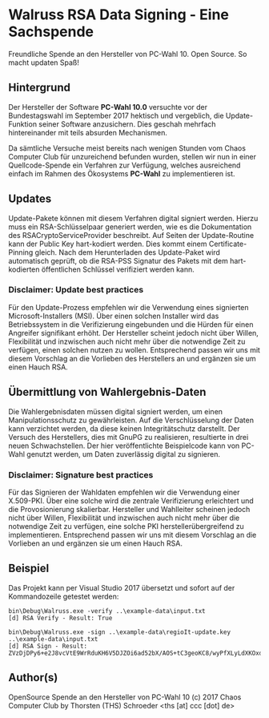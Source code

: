 # Walruss RSA Data Signing - Eine Sachspende

Freundliche Spende an den Hersteller von PC-Wahl 10.
Open Source.
So macht updaten Spaß!

## Hintergrund

Der Hersteller der Software **PC-Wahl 10.0** versuchte vor der Bundestagswahl im September 2017 hektisch und vergeblich, die Update-Funktion seiner Software anzusichern.
Dies geschah mehrfach hintereinander mit teils absurden Mechanismen.

Da sämtliche Versuche meist bereits nach wenigen Stunden vom Chaos Computer Club für unzureichend befunden wurden, stellen wir nun in einer Quellcode-Spende ein Verfahren zur Verfügung, welches ausreichend einfach im Rahmen des Ökosystems **PC-Wahl** zu implementieren ist.

## Updates

Update-Pakete können mit diesem Verfahren digital signiert werden. Hierzu muss ein RSA-Schlüsselpaar generiert werden, wie es die Dokumentation des RSACryptoServiceProvider beschreibt. Auf Seiten der Update-Routine kann der Public Key hart-kodiert werden. Dies kommt einem Certificate-Pinning gleich. Nach dem Herunterladen des Update-Paket wird automatisch geprüft, ob die RSA-PSS Signatur des Pakets mit dem hart-kodierten öffentlichen Schlüssel verifiziert werden kann.

### Disclaimer: Update best practices

Für den Update-Prozess empfehlen wir die Verwendung eines signierten Microsoft-Installers (MSI). Über einen solchen Installer wird das Betriebssystem in die Verifizierung eingebunden und die Hürden für einen Angreifer signifikant erhöht.
Der Hersteller scheint jedoch nicht über Willen, Flexibilität und inzwischen auch nicht mehr über die notwendige Zeit zu verfügen, einen solchen nutzen zu wollen.
Entsprechend passen wir uns mit diesem Vorschlag an die Vorlieben des Herstellers an und ergänzen sie um einen Hauch RSA.

## Übermittlung von Wahlergebnis-Daten

Die Wahlergebnisdaten müssen digital signiert werden, um einen Manipulationsschutz zu gewährleisten. Auf die Verschlüsselung der Daten kann verzichtet werden, da diese keinen Integritätschutz darstellt.
Der Versuch des Herstellers, dies mit GnuPG zu realisieren, resultierte in drei neuen Schwachstellen. Der hier veröffentlichte Beispielcode kann von PC-Wahl genutzt werden, um Daten zuverlässig digital zu signieren.

### Disclaimer: Signature best practices

Für das Signieren der Wahldaten empfehlen wir die Verwendung einer X.509-PKI. Über eine solche wird die zentrale Verifizierung erleichtert und die Provosionierung skalierbar.
Hersteller und Wahlleiter scheinen jedoch nicht über Willen, Flexibilität und inzwischen auch nicht mehr über die notwendige Zeit zu verfügen, eine solche PKI herstellerübergreifend zu implementieren.
Entsprechend passen wir uns mit diesem Vorschlag an die Vorlieben an und ergänzen sie um einen Hauch RSA.

## Beispiel

Das Projekt kann per Visual Studio 2017 übersetzt und sofort auf der Kommandozeile getestet werden:

```
bin\Debug\Walruss.exe -verify ..\example-data\input.txt
[d] RSA Verify - Result: True

bin\Debug\Walruss.exe -sign ..\example-data\regioIt-update.key  ..\example-data\input.txt
[d] RSA Sign - Result: ZVzDjDPy6+e2J8vcVtE9WrRduKH6V5DJZOi6ad52bX/AOS+tC3geoKC8/wyPfXLyLdXKOxd7wimM/1d8W+ejRsDlKA9nl+Qk1T0+gyUegTGG+VL9op9W8g7hssFaBKxoYah3yZwLUwHM4bXTdI+yd/LcVgkCMEot1adunHnCCBskVBOaPvoH7kHHvKG/GU7BkaEd6iA0Vlw9OUWeQ8V84Uzx7QJvWn0NfIx4FfOlf9v/40jej9Jt/mCGQP7N57D1g8FQKfqgrZp/eFWCoFNIER/FPxJBA5LOKIahSsnT1yZLw0eR50K3MeIBR0/xdzY4KcCOxN/OHzE79ZwvjARwLg==
```


## Author(s)

OpenSource Spende an den Hersteller von PC-Wahl 10 (c) 2017 Chaos Computer Club
by Thorsten (THS) Schroeder <ths [at] ccc [dot] de>
